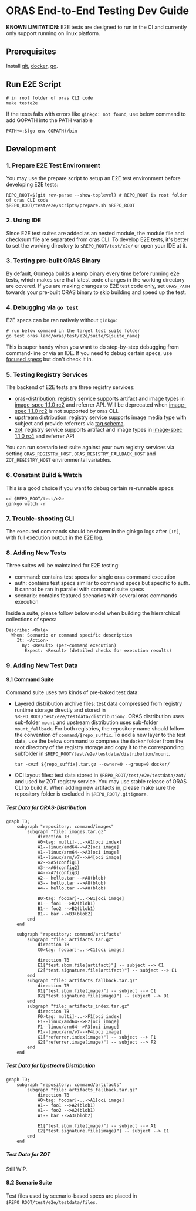# ORAS End-to-End Testing Dev Guide
**KNOWN LIMITATION**: E2E tests are designed to run in the CI and currently only support running on linux platform.
## Prerequisites
Install [git](https://git-scm.com/download/linux), [docker](https://docs.docker.com/desktop/install/linux-install), [go](https://go.dev/doc/install).

## Run E2E Script
```shell
# in root folder of oras CLI code
make teste2e
```

If the tests fails with errors like `ginkgo: not found`, use below command to add GOPATH into the PATH variable
```shell
PATH+=:$(go env GOPATH)/bin
```

## Development
### 1. Prepare E2E Test Environment
You may use the prepare script to setup an E2E test environment before developing E2E tests:
```shell
REPO_ROOT=$(git rev-parse --show-toplevel) # REPO_ROOT is root folder of oras CLI code
$REPO_ROOT/test/e2e/scripts/prepare.sh $REPO_ROOT
```

### 2. Using IDE
Since E2E test suites are added as an nested module, the module file and checksum file are separated from oras CLI. To develop E2E tests, it's better to set the working directory to `$REPO_ROOT/test/e2e/` or open your IDE at it.

### 3. Testing pre-built ORAS Binary
By default, Gomega builds a temp binary every time before running e2e tests, which makes sure that latest code changes in the working directory are covered. If you are making changes to E2E test code only, set `ORAS_PATH` towards your pre-built ORAS binary to skip building and speed up the test.

### 4. Debugging via `go test`
E2E specs can be ran natively without `ginkgo`:
```shell
# run below command in the target test suite folder
go test oras.land/oras/test/e2e/suite/${suite_name}
```
This is super handy when you want to do step-by-step debugging from command-line or via an IDE. If you need to debug certain specs, use [focused specs](https://onsi.github.io/ginkgo/#focused-specs) but don't check it in.

### 5. Testing Registry Services
The backend of E2E tests are three registry services: 
- [oras-distribution](https://github.com/oras-project/distribution): registry service supports artifact and image types in [image-spec 1.1.0 rc2](https://github.com/opencontainers/image-spec/tree/v1.1.0-rc2) and referrer API. Will be deprecated when [image-spec 1.1.0 rc2](https://github.com/opencontainers/image-spec/tree/v1.1.0-rc2) is not supported by oras CLI.
- [upstream distribution](https://github.com/distribution/distribution): registry service supports image media type with subject and provide referrers via [tag schema](https://github.com/opencontainers/distribution-spec/blob/v1.1.0-rc1/spec.md#referrers-tag-schema). 
- [zot](https://github.com/project-zot/zot): registry service supports artifact and image types in [image-spec 1.1.0 rc4](https://github.com/opencontainers/image-spec/tree/v1.1.0-rc4) and referrer API

You can run scenario test suite against your own registry services via setting `ORAS_REGISTRY_HOST`, `ORAS_REGISTRY_FALLBACK_HOST` and `ZOT_REGISTRY_HOST` environmental variables.

### 6. Constant Build & Watch
This is a good choice if you want to debug certain re-runnable specs:
```shell
cd $REPO_ROOT/test/e2e
ginkgo watch -r
```

### 7. Trouble-shooting CLI
The executed commands should be shown in the ginkgo logs after `[It]`, with full execution output in the E2E log.

### 8. Adding New Tests
Three suites will be maintained for E2E testing:
- command: contains test specs for single oras command execution
- auth: contains test specs similar to command specs but specific to auth. It cannot be ran in parallel with command suite specs
- scenario: contains featured scenarios with several oras commands execution

Inside a suite, please follow below model when building the hierarchical collections of specs:
```
Describe: <Role>
  When: Scenario or command specific description
    It: <Action>
      By: <Result> (per-command execution)
       Expect: <Result> (detailed checks for execution results)
```

### 9. Adding New Test Data

#### 9.1 Command Suite
Command suite uses two kinds of pre-baked test data:
- Layered distribution archive files: test data compressed from registry runtime storage directly and stored in `$REPO_ROOT/test/e2e/testdata/distribution/`. ORAS distribution uses sub-folder `mount` and upstream distribution uses sub-folder `mount_fallback`. For both registries, the repository name should follow the convention of `command/$repo_suffix`. To add a new layer to the test data, use the below command to compress the `docker` folder from the root directory of the registry storage and copy it to the corresponding subfolder in `$REPO_ROOT/test/e2e/testdata/distribution/mount`.
    ```shell
    tar -cvzf ${repo_suffix}.tar.gz --owner=0 --group=0 docker/
    ```
- OCI layout files: test data stored in `$REPO_ROOT/test/e2e/testdata/zot/` and used by ZOT registry service. You may use stable release of ORAS CLI to build it. When adding new artifacts in, please make sure the repository folder is excluded in `$REPO_ROOT/.gitignore`.


##### Test Data for ORAS-Distribution
```mermaid
graph TD;
    subgraph "repository: command/images"
        subgraph "file: images.tar.gz"
            direction TB
            A0>tag: multi]-..->A1[oci index]
            A1--linux/amd64-->A2[oci image]
            A1--linux/arm64-->A3[oci image]
            A1--linux/arm/v7-->A4[oci image]
            A2-->A5(config1)
            A3-->A6(config2)
            A4-->A7(config3)
            A2-- hello.tar -->A8(blob)
            A3-- hello.tar -->A8(blob)
            A4-- hello.tar -->A8(blob)

            B0>tag: foobar]-..->B1[oci image]
            B1-- foo1 -->B2(blob1)
            B1-- foo2 -->B2(blob1)
            B1-- bar -->B3(blob2)
        end
    end
    
    subgraph "repository: command/artifacts"
        subgraph "file: artifacts.tar.gz"
            direction TB
            C0>tag: foobar]-..->C1[oci image]
            
            direction TB
            E1["test.sbom.file(artifact)"] -- subject --> C1
            E2["test.signature.file(artifact)"] -- subject --> E1
        end
        subgraph "file: artifacts_fallback.tar.gz"
            direction TB
            D1["test.sbom.file(image)"] -- subject --> C1
            D2["test.signature.file(image)"] -- subject --> D1
        end
        subgraph "file: artifacts_index.tar.gz"
            direction TB
            F0>tag: multi]-..->F1[oci index]
            F1--linux/amd64-->F2[oci image]
            F1--linux/arm64-->F3[oci image]
            F1--linux/arm/v7-->F4[oci image]
            G1["referrer.index(image)"] -- subject --> F1
            G2["referrer.image(image)"] -- subject --> F2
        end
    end
```

##### Test Data for Upstream Distribution
```mermaid
graph TD;
    subgraph "repository: command/artifacts"
        subgraph "file: artifacts_fallback.tar.gz"
            direction TB
            A0>tag: foobar]-..->A1[oci image]
            A1-- foo1 -->A2(blob1)
            A1-- foo2 -->A2(blob1)
            A1-- bar -->A3(blob2)

            E1["test.sbom.file(image)"] -- subject --> A1
            E2["test.signature.file(image)"] -- subject --> E1
        end
    end
```

##### Test Data for ZOT
Still WIP.

#### 9.2 Scenario Suite
Test files used by scenario-based specs are placed in `$REPO_ROOT/test/e2e/testdata/files`.